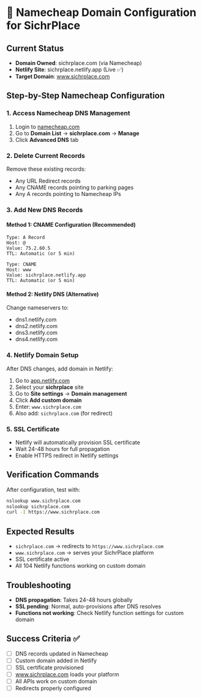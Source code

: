 # 🚀 Namecheap Domain Configuration for SichrPlace

## Current Status
- **Domain Owned**: sichrplace.com (via Namecheap)
- **Netlify Site**: sichrplace.netlify.app (Live ✅)
- **Target Domain**: www.sichrplace.com

## Step-by-Step Namecheap Configuration

### 1. Access Namecheap DNS Management
1. Login to [namecheap.com](https://namecheap.com)
2. Go to **Domain List** → **sichrplace.com** → **Manage**
3. Click **Advanced DNS** tab

### 2. Delete Current Records
Remove these existing records:
- Any URL Redirect records
- Any CNAME records pointing to parking pages
- Any A records pointing to Namecheap IPs

### 3. Add New DNS Records

#### Method 1: CNAME Configuration (Recommended)
```
Type: A Record
Host: @
Value: 75.2.60.5
TTL: Automatic (or 5 min)
```

```
Type: CNAME
Host: www
Value: sichrplace.netlify.app
TTL: Automatic (or 5 min)
```

#### Method 2: Netlify DNS (Alternative)
Change nameservers to:
- dns1.netlify.com
- dns2.netlify.com  
- dns3.netlify.com
- dns4.netlify.com

### 4. Netlify Domain Setup
After DNS changes, add domain in Netlify:

1. Go to [app.netlify.com](https://app.netlify.com)
2. Select your **sichrplace** site
3. Go to **Site settings** → **Domain management**
4. Click **Add custom domain**
5. Enter: `www.sichrplace.com`
6. Also add: `sichrplace.com` (for redirect)

### 5. SSL Certificate
- Netlify will automatically provision SSL certificate
- Wait 24-48 hours for full propagation
- Enable HTTPS redirect in Netlify settings

## Verification Commands
After configuration, test with:
```bash
nslookup www.sichrplace.com
nslookup sichrplace.com
curl -I https://www.sichrplace.com
```

## Expected Results
- `sichrplace.com` → redirects to `https://www.sichrplace.com`
- `www.sichrplace.com` → serves your SichrPlace platform
- SSL certificate active
- All 104 Netlify functions working on custom domain

## Troubleshooting
- **DNS propagation**: Takes 24-48 hours globally
- **SSL pending**: Normal, auto-provisions after DNS resolves
- **Functions not working**: Check Netlify function settings for custom domain

## Success Criteria ✅
- [ ] DNS records updated in Namecheap
- [ ] Custom domain added in Netlify
- [ ] SSL certificate provisioned
- [ ] www.sichrplace.com loads your platform
- [ ] All APIs work on custom domain
- [ ] Redirects properly configured